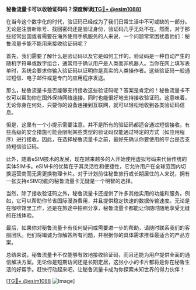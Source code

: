 **秘鲁流量卡可以收验证码吗？深度解读[[TG💪+ @esim1088](https://t.me/s/esim1088)]**

在当今这个数字化的时代，验证码已经成为了我们日常生活中不可或缺的一部分。无论是注册新账号、找回密码还是验证身份，验证码几乎无处不在。然而，对于那些经常出国或者需要在海外使用手机服务的人来说，一个问题常常困扰着他们：秘鲁流量卡能不能用来接收验证码呢？

首先，我们需要了解什么是验证码以及它是如何工作的。验证码是一种自动产生的随机字符串或数字组合，通常用于确认用户是人类而非机器人。当你在网上填写表单时，系统会要求你输入验证码以证明你是真实的人类操作者。这些验证码一般通过短信、电子邮件或是专门的应用程序发送。

那么，秘鲁流量卡是否能够支持接收这些验证码呢？答案是肯定的！秘鲁流量卡不仅可以帮助你在国外保持网络连接，同时也能很好地支持接收验证码。这意味着，无论你身在何处，只要你的设备连接到互联网，就可以轻松地收到各类验证码信息。

但是，这里有一个小提示需要注意。并不是所有的验证码都适合通过短信接收。有些高级的安全措施可能会限制某些类型的验证码仅能通过特定的方式（如应用程序）进行接收。因此，在选择秘鲁流量卡之前，最好先确认你要使用的平台是否支持短信验证码。

此外，随着eSIM技术的发展，现在越来越多的人开始使用虚拟号码来代替传统的实体SIM卡。eSIM卡的优势在于其灵活性和便捷性，它允许用户在全球范围内切换运营商而无需更换物理卡片。对于计划前往秘鲁旅行或长期居住的人来说，拥有一张支持eSIM功能的秘鲁流量卡无疑是一个明智的选择。

当然，除了接收验证码之外，秘鲁流量卡还提供了许多其他实用的功能和服务。例如，它可以帮助你节省国际漫游费用，并且提供稳定快速的数据传输速度。无论是在咖啡馆里工作，还是在旅途中拍照分享，秘鲁流量卡都能让你随时随地享受无缝的在线体验。

最后，如果你对秘鲁流量卡有任何疑问或需要进一步的帮助，请随时联系我们的客服团队。他们将竭诚为你解答所有问题，并根据你的具体需求推荐最适合的产品方案。

总结来说，秘鲁流量卡不仅能够有效地接收验证码，而且还能为用户提供全面的通信解决方案。无论你是短期访问还是长期定居，这张小小的卡片都将是你在秘鲁生活的好帮手。赶快行动起来吧，让秘鲁流量卡成为你探索未知世界的得力伙伴！

[[TG💪+ @esim1088](https://t.me/s/esim1088) ![Image](https://i.postimg.cc/4NQfJmqS/Snipaste-2025-05-13-00-14-12.png)]
